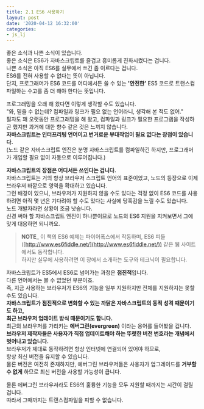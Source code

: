 ```yaml
---
title: 2.1 ES6 사용하기
layout: post
date: '2020-04-12 16:32:00'
categories:
- js_lj
---
```


좋은 소식과 나쁜 소식이 있습니다.  
좋은 소식은 ES6가 자바스크립트를 즐겁고 흥미롭게 진화시켰다는 겁니다.  
나쁜 소식은 아직 ES6를 실무에서 쓰긴 좀 이르다는 겁니다.  
ES6를 전혀 사용할 수 없다는 뜻이 아닙니다.  
단지, 프로그래머가 ES6 코드를 어디에서든 쓸 수 있는 **'안전한'** ES5 코드로 트랜스컴파일하는 수고를 좀 더 해야 한다는 뜻입니다.  

프로그래밍을 오래 해 왔다면 이렇게 생각할 수도 있습니다.  
"와, 믿을 수 없는데? 컴파일과 링크가 필요 없는 언어라니, 생각해 본 적도 없어."  
필자도 꽤 오랫동안 프로그래밍을 해 왔고, 컴파일과 링크가 필요한 프로그램을 작성하곤 했지만 과거에 대한 향수 같은 것은 느끼지 않습니다.  
**자바스크립트는 인터프리팅 언어이고 번거로운 부대작업이 필요 없다는 장점이 있습니다.**  
(노드 같은 자바스크립트 엔진은 분명 자바스크립트를 컴파일하긴 하지만, 프로그래머가 개입할 필요 없이 자동으로 이루어집니다.)

**자바스크립트의 장점은 어디서든 쓰인다는 겁니다.**  
자바스크립트는 거의 항상 브라우저 스크립트 언어의 표준이었고, 노드의 등장으로 이제 브라우저 바깥으로 영역을 확대하고 있습니다.  
그런 배경이 있으니, 브라우저가 지원하지 않을 수도 있다는 걱정 없이 ES6 코드를 사용하려면 아직 몇 년은 기다려야 할 수도 있다는 사실에 당혹감을 느낄 수도 있습니다.  
노드 개발자라면 상황이 조금 낫습니다.  
신경 써야 할 자바스크립트 엔진이 하나뿐이므로 노드의 ES6 지원을 지켜보면서 그에 맞게 대응하면 되니까요.

> **NOTE_** 이 책의 ES6 예제는 파이어폭스에서 작동하며, ES6 피들([http://www.es6fiddle.net/](http://www.es6fiddle.net/)) 같은 웹 사이트에서도 동작합니다.  
> 하지만 실무에 사용하려면 이 장에서 소개하는 도구와 테크닉이 필요합니다.

자바스크립트가 ES5에서 ES6로 넘어가는 과정은 **점진적**입니다.  
다른 언어에서는 볼 수 없었던 부분이죠.  
즉, 지금 사용하는 브라우저가 ES6의 기능을 일부 지원하지만 전체를 지원하지는 못할 수도 있습니다.  
**자바스크립트가 점진적으로 변화할 수 있는 까닭은 자바스크립트의 동적 성격 때문이기도 하고,  
최근 브라우저 업데이트 방식 때문이기도 합니다.**  
최근의 브라우저를 가리키는 **에버그린(evergreen)** 이라는 용어를 들어봤을 겁니다.  
**브라우저 제작자들은 사용자가 직접 업데이트해야 하는 뚜렷한 버전 번호라는 개념에서 벗어나고 있습니다.**  
브라우저가 제대로 동작하려면 항상 인터넷에 연결되어 있어야 하므로,  
항상 최신 버전을 유지할 수 있습니다.  
물론 버전은 여전히 존재하지만, 에버그린 브라우저들은 사용자가 업그레이드를 **거부할 수 없게** 하므로 최신 버전을 사용할 가능성이 큽니다.  

물론 에버그린 브라우저라도 ES6의 훌륭한 기능을 모두 지원할 때까지는 시간이 걸릴 겁니다.  
따라서 그때까지는 트랜스컴파일을 피할 수 없습니다.